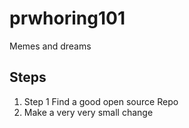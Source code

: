 # prwhoring101
Memes and dreams

## Steps
  1. Step 1 Find a good open source Repo
  2. Make a very very small change
